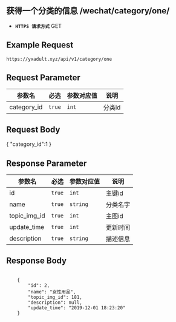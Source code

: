 ## 获得一个分类的信息 /wechat/category/one/

- **`HTTPS 请求方式`** GET

## Example Request
```
https://yxadult.xyz/api/v1/category/one
```

## Request Parameter

| 参数名       | 必选   | 参数对应值 | 说明                  |
| ------------ | ------ | ---------- | --------------------|
| category_id  | `true` | `int`      | 分类id              |



## Request Body

{
    "category_id":1
}

## Response Parameter

| 参数名              | 必选   | 参数对应值 | 说明                              |
| ------------------- | ------ | ---------- | --------------------------------|
| id                  | `true` | `int    `  | 主键id                          |
| name                | `true` | `string`   | 分类名字                         |
| topic_img_id        | `true` | `int`      | 主图id                          |
| update_time         | `true` | `int`      | 更新时间                         |
| description         | `true` | `string`   | 描述信息                         |


## Response Body

```

    {
        "id": 2,
        "name": "女性用品",
        "topic_img_id": 181,
        "description": null,
        "update_time": "2019-12-01 18:23:20"
    }

```

